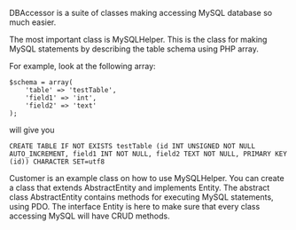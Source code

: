 DBAccessor is a suite of classes making accessing MySQL database so much easier.

The most important class is MySQLHelper. This is the class for making MySQL statements by describing the table schema using PHP array.

For example, look at the following array:

	$schema = array(
		'table' => 'testTable',
		'field1' => 'int',
		'field2' => 'text'
	);

will give you

	CREATE TABLE IF NOT EXISTS testTable (id INT UNSIGNED NOT NULL AUTO_INCREMENT, field1 INT NOT NULL, field2 TEXT NOT NULL, PRIMARY KEY (id)) CHARACTER SET=utf8

Customer is an example class on how to use MySQLHelper. You can create a class that extends AbstractEntity and implements Entity. The abstract class AbstractEntity contains methods for executing MySQL statements, using PDO. The interface Entity is here to make sure that every class accessing MySQL will have CRUD methods.
